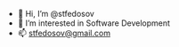 - 👋 Hi, I’m @stfedosov
- 👀 I’m interested in Software Development
- 📫 stfedosov@gmail.com

<!---
stfedosov/stfedosov is a ✨ special ✨ repository because its `README.md` (this file) appears on your GitHub profile.
You can click the Preview link to take a look at your changes.
--->
